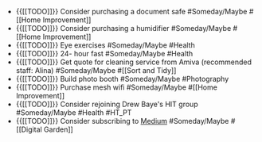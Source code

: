- {{[[TODO]]}} Consider purchasing a document safe #Someday/Maybe #[[Home Improvement]]
- {{[[TODO]]}} Consider purchasing a humidifier #Someday/Maybe #[[Home Improvement]]
- {{[[TODO]]}} Eye exercises #Someday/Maybe #Health
- {{[[TODO]]}} 24- hour fast #Someday/Maybe #Health
- {{[[TODO]]}} Get quote for cleaning service from Amiva (recommended staff: Alina) #Someday/Maybe #[[Sort and Tidy]]
- {{[[TODO]]}} Build photo booth #Someday/Maybe #Photography
- {{[[TODO]]}} Purchase mesh wifi #Someday/Maybe #[[Home Improvement]]
- {{[[TODO]]}} Consider rejoining Drew Baye's HIT group #Someday/Maybe #Health #HT_PT
- {{[[TODO]]}} Consider subscribing to [Medium](https://medium.com/) #Someday/Maybe #[[Digital Garden]]
